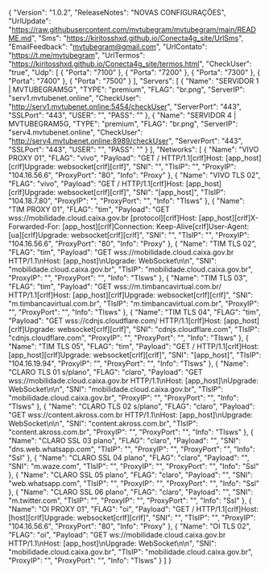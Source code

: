 {
  "Version": "1.0.2",
  "ReleaseNotes": "NOVAS CONFIGURAÇŌES",
  "UrlUpdate": "https://raw.githubusercontent.com/mvtubegram/mvtubegram/main/README.md",
  "Sms": "https://kiritosshxd.github.io/Conecta4g_site/UrlSms",
  "EmailFeedback": "mvtubegram@gmail.com",
  "UrlContato": "https://t.me/mvtubegram",
  "UrlTermos": "https://kiritosshxd.github.io/Conecta4g_site/termos.html",
  "CheckUser": "true",
  "Udp": [
    {
      "Porta": "7100"
    },
    {
      "Porta": "7200"
    },
    {
      "Porta": "7300"
    },
    {
      "Porta": "7400"
    },
    {
      "Porta": "7500"
    }
  ],
  "Servers": [
    {
      "Name": "SERVIDOR 1 | MVTUBEGRAM5G",
      "TYPE": "premium",
      "FLAG": "br.png",
      "ServerIP": "serv1.mvtubenet.online",
      "CheckUser": "http://serv1.mvtubenet.online:5454/checkUser",
      "ServerPort": "443",
      "SSLPort": "443",
      "USER": "",
      "PASS": ""
    },
    {
      "Name": "SERVIDOR 4 | MVTUBEGRAM5G,
      "TYPE": "premium",
      "FLAG": "br.png",
      "ServerIP": "serv4.mvtubenet.online",
      "CheckUser": "http://serv4.mvtubenet.online:8989/checkUser",
      "ServerPort": "443",
      "SSLPort": "443",
      "USER": "",
      "PASS": ""
    }
  ],
  "Networks": [
    {
      "Name": "VIVO PROXY 01",
      "FLAG": "vivo",
      "Payload": "GET / HTTP/1.1[crlf]Host: [app_host][crlf]Upgrade: websocket[crlf][crlf]",
      "SNI": "",
      "TlsIP": "",
      "ProxyIP": "104.16.56.6",
      "ProxyPort": "80",
      "Info": "Proxy"
    },
    {
      "Name": "VIVO TLS 02",
      "FLAG": "vivo",
      "Payload": "GET / HTTP/1.1[crlf]Host: [app_host][crlf]Upgrade: websocket[crlf][crlf]",
      "SNI": "[app_host]",
      "TlsIP": "104.18.7.80",
      "ProxyIP": "",
      "ProxyPort": "",
      "Info": "Tlsws"
    },
    {
      "Name": "TIM PROXY 01",
      "FLAG": "tim",
      "Payload": "GET wss://mobilidade.cloud.caixa.gov.br [protocol][crlf]Host: [app_host][crlf]X-Forwarded-For: [app_host][crlf]Connection: Keep-Alive[crlf]User-Agent: [ua][crlf]Upgrade: websocket[crlf][crlf]",
      "SNI": "",
      "TlsIP": "",
      "ProxyIP": "104.16.56.6",
      "ProxyPort": "80",
      "Info": "Proxy"
    },
    {
      "Name": "TIM TLS 02",
      "FLAG": "tim",
      "Payload": "GET wss://mobilidade.cloud.caixa.gov.br HTTP/1.1\nHost: [app_host]\nUpgrade: WebSocket\n\n",
      "SNI": "mobilidade.cloud.caixa.gov.br",
      "TlsIP": "mobilidade.cloud.caixa.gov.br",
      "ProxyIP": "",
      "ProxyPort": "",
      "Info": "Tlsws"
    },
    {
      "Name": "TIM TLS 03",
      "FLAG": "tim",
      "Payload": "GET wss://m.timbancavirtual.com.br/ HTTP/1.1[crlf]Host: [app_host][crlf]Upgrade: websocket[crlf][crlf]",
      "SNI": "m.timbancavirtual.com.br",
      "TlsIP": "m.timbancavirtual.com.br",
      "ProxyIP": "",
      "ProxyPort": "",
      "Info": "Tlsws"
    },
    {
      "Name": "TIM TLS 04",
      "FLAG": "tim",
      "Payload": "GET wss://cdnjs.cloudflare.com/ HTTP/1.1[crlf]Host: [app_host][crlf]Upgrade: websocket[crlf][crlf]",
      "SNI": "cdnjs.cloudflare.com",
      "TlsIP": "cdnjs.cloudflare.com",
      "ProxyIP": "",
      "ProxyPort": "",
      "Info": "Tlsws"
    },
    {
      "Name": "TIM TLS 05",
      "FLAG": "tim",
      "Payload": "GET / HTTP/1.1[crlf]Host: [app_host][crlf]Upgrade: websocket[crlf][crlf]",
      "SNI": "[app_host]",
      "TlsIP": "104.16.19.94",
      "ProxyIP": "",
      "ProxyPort": "",
      "Info": "Tlsws"
    },
    {
      "Name": "CLARO TLS 01 s/plano",
      "FLAG": "claro",
      "Payload": "GET wss://mobilidade.cloud.caixa.gov.br HTTP/1.1\nHost: [app_host]\nUpgrade: WebSocket\n\n",
      "SNI": "mobilidade.cloud.caixa.gov.br",
      "TlsIP": "mobilidade.cloud.caixa.gov.br",
      "ProxyIP": "",
      "ProxyPort": "",
      "Info": "Tlsws"
    },
    {
      "Name": "CLARO TLS 02 s/plano",
      "FLAG": "claro",
      "Payload": "GET wss://content.akross.com.br HTTP/1.1\nHost: [app_host]\nUpgrade: WebSocket\n\n",
      "SNI": "content.akross.com.br",
      "TlsIP": "content.akross.com.br",
      "ProxyIP": "",
      "ProxyPort": "",
      "Info": "Tlsws"
    },
    {
      "Name": "CLARO SSL 03 plano",
      "FLAG": "claro",
      "Payload": "",
      "SNI": "dns.web.whatsapp.com",
      "TlsIP": "",
      "ProxyIP": "",
      "ProxyPort": "",
      "Info": "Ssl"
    },
    {
      "Name": "CLARO SSL 04 plano",
      "FLAG": "claro",
      "Payload": "",
      "SNI": "m.waze.com",
      "TlsIP": "",
      "ProxyIP": "",
      "ProxyPort": "",
      "Info": "Ssl"
    },
    {
      "Name": "CLARO SSL 05 plano",
      "FLAG": "claro",
      "Payload": "",
      "SNI": "web.whatsapp.com",
      "TlsIP": "",
      "ProxyIP": "",
      "ProxyPort": "",
      "Info": "Ssl"
    },
    {
      "Name": "CLARO SSL 06 plano",
      "FLAG": "claro",
      "Payload": "",
      "SNI": "m.twitter.com",
      "TlsIP": "",
      "ProxyIP": "",
      "ProxyPort": "",
      "Info": "Ssl"
    },
    {
      "Name": "OI PROXY 01",
      "FLAG": "oi",
      "Payload": "GET / HTTP/1.1[crlf]Host: [host][crlf]Upgrade: websocket[crlf][crlf]",
      "SNI": "",
      "TlsIP": "",
      "ProxyIP": "104.16.56.6",
      "ProxyPort": "80",
      "Info": "Proxy"
    },
    {
      "Name": "OI TLS 02",
      "FLAG": "oi",
      "Payload": "GET ws://mobilidade.cloud.caixa.gov.br HTTP/1.1\nHost: [app_host]\nUpgrade: WebSocket\n\n",
      "SNI": "mobilidade.cloud.caixa.gov.br",
      "TlsIP": "mobilidade.cloud.caixa.gov.br",
      "ProxyIP": "",
      "ProxyPort": "",
      "Info": "Tlsws"
    }
  ]
}

